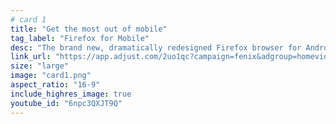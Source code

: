 ```yaml
---
# card 1
title: "Get the most out of mobile"
tag_label: "Firefox for Mobile"
desc: "The brand new, dramatically redesigned Firefox browser for Android is faster, easy to use, customizable and private."
link_url: "https://app.adjust.com/2uo1qc?campaign=fenix&adgroup=homevideo&creative=daylightlaunch&fallback=https%3A%2F%2Fplay.google.com%2Fstore%2Fapps%2Fdetails%3Fid%3Dorg.mozilla.firefox"
size: "large"
image: "card1.png"
aspect_ratio: "16-9"
include_highres_image: true
youtube_id: "6npc3QXJT9Q"
---
```


